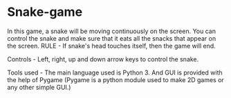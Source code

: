 # Snake-game

In this game, a snake will be moving continuously on the screen.
You can control the snake and make sure that it eats all the snacks
that appear on the screen. 
RULE - If snake's head touches itself, then the game will end.

Controls - Left, right, up and down arrow keys to control the snake.

Tools used -
The main language used is Python 3.
And GUI is provided with the help of Pygame
(Pygame is a python module used to make 2D games or any other simple GUI.)
